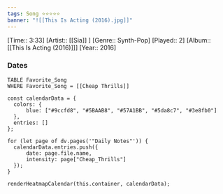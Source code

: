 ```yaml
---
tags: Song ⭐⭐⭐⭐⭐ 
banner: "![[This Is Acting (2016).jpg]]"
---
```

[Time:: 3:33]
[Artist:: [[Sia]] ]
[Genre:: Synth-Pop]
[Played:: 2]
[Album:: [[This Is Acting (2016)]]]
[Year:: 2016]
### Dates
````dataview
TABLE Favorite_Song
WHERE Favorite_Song = [[Cheap Thrills]]
````
  ```dataviewjs
const calendarData = { 
	colors: { 
		blue: ["#9ccfd8", "#5BAAB8", "#57A1BB", "#5da8c7", "#3e8fb0"] 
	}, 
	entries: [] 
}; 

for (let page of dv.pages('"Daily Notes"')) { 
	calendarData.entries.push({ 
		date: page.file.name, 
		intensity: page["Cheap_Thrills"]
	}); 
} 

renderHeatmapCalendar(this.container, calendarData);
```
